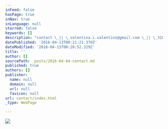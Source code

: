 ```yaml
---
inFeed: false
hasPage: true
inNav: true
inLanguage: null
starred: false
keywords: []
description: "contact \_|| \_valentina.i.valentini@gmail.com \_|| \_310-365-9200 \_|| \_@tiniv"
datePublished: '2016-04-13T00:21:21.370Z'
dateModified: '2016-04-13T00:20:52.329Z'
title: ''
author: []
sourcePath: _posts/2016-04-04-contact.md
published: true
authors: []
publisher:
  name: null
  domain: null
  url: null
  favicon: null
url: contact/index.html
_type: WebPage

---
```

![](https://the-grid-user-content.s3-us-west-2.amazonaws.com/e002804b-ec82-4840-abe8-1b5a52d890c0.jpg)